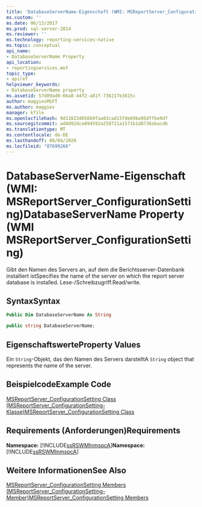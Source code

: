 ```yaml
---
title: 'DatabaseServerName-Eigenschaft (WMI: MSReportServer_ConfigurationSetting) | Microsoft-Dokumentation'
ms.custom: ''
ms.date: 06/13/2017
ms.prod: sql-server-2014
ms.reviewer: ''
ms.technology: reporting-services-native
ms.topic: conceptual
api_name:
- DatabaseServerName Property
api_location:
- reportingservices.mof
topic_type:
- apiref
helpviewer_keywords:
- DatabaseServerName property
ms.assetid: 57d09ad0-66a8-44f2-a81f-736217e3815c
author: maggiesMSFT
ms.author: maggies
manager: kfile
ms.openlocfilehash: 9d11822d656b9faa83cad15fde69ba95dffbe9df
ms.sourcegitcommit: ad4d92dce894592a259721a1571b1d8736abacdb
ms.translationtype: MT
ms.contentlocale: de-DE
ms.lasthandoff: 08/04/2020
ms.locfileid: "87699266"
---
```

# <a name="databaseservername-property-wmi-msreportserver_configurationsetting"></a><span data-ttu-id="e6da3-102">DatabaseServerName-Eigenschaft (WMI: MSReportServer_ConfigurationSetting)</span><span class="sxs-lookup"><span data-stu-id="e6da3-102">DatabaseServerName Property (WMI MSReportServer_ConfigurationSetting)</span></span>
  <span data-ttu-id="e6da3-103">Gibt den Namen des Servers an, auf dem die Berichtsserver-Datenbank installiert ist</span><span class="sxs-lookup"><span data-stu-id="e6da3-103">Specifies the name of the server on which the report server database is installed.</span></span> <span data-ttu-id="e6da3-104">Lese-/Schreibzugriff.</span><span class="sxs-lookup"><span data-stu-id="e6da3-104">Read/write.</span></span>  
  
## <a name="syntax"></a><span data-ttu-id="e6da3-105">Syntax</span><span class="sxs-lookup"><span data-stu-id="e6da3-105">Syntax</span></span>  
  
```vb  
Public Dim DatabaseServerName As String  
```  
  
```csharp  
public string DatabaseServerName;  
```  
  
## <a name="property-values"></a><span data-ttu-id="e6da3-106">Eigenschaftswerte</span><span class="sxs-lookup"><span data-stu-id="e6da3-106">Property Values</span></span>  
 <span data-ttu-id="e6da3-107">Ein `String`-Objekt, das den Namen des Servers darstellt</span><span class="sxs-lookup"><span data-stu-id="e6da3-107">A `String` object that represents the name of the server.</span></span>  
  
## <a name="example-code"></a><span data-ttu-id="e6da3-108">Beispielcode</span><span class="sxs-lookup"><span data-stu-id="e6da3-108">Example Code</span></span>  
 [<span data-ttu-id="e6da3-109">MSReportServer_ConfigurationSetting Class (MSReportServer_ConfigurationSetting-Klasse)</span><span class="sxs-lookup"><span data-stu-id="e6da3-109">MSReportServer_ConfigurationSetting Class</span></span>](msreportserver-configurationsetting-class.md)  
  
## <a name="requirements"></a><span data-ttu-id="e6da3-110">Requirements (Anforderungen)</span><span class="sxs-lookup"><span data-stu-id="e6da3-110">Requirements</span></span>  
 <span data-ttu-id="e6da3-111">**Namespace:** [!INCLUDE[ssRSWMInmspcA](../../includes/ssrswminmspca-md.md)]</span><span class="sxs-lookup"><span data-stu-id="e6da3-111">**Namespace:** [!INCLUDE[ssRSWMInmspcA](../../includes/ssrswminmspca-md.md)]</span></span>  
  
## <a name="see-also"></a><span data-ttu-id="e6da3-112">Weitere Informationen</span><span class="sxs-lookup"><span data-stu-id="e6da3-112">See Also</span></span>  
 [<span data-ttu-id="e6da3-113">MSReportServer_ConfigurationSetting Members (MSReportServer_ConfigurationSetting-Member)</span><span class="sxs-lookup"><span data-stu-id="e6da3-113">MSReportServer_ConfigurationSetting Members</span></span>](msreportserver-configurationsetting-members.md)  
  
  
